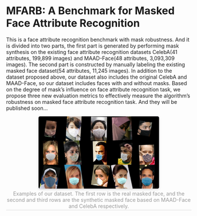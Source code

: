 # MFARB: A Benchmark for Masked Face Attribute Recognition
This is a face attribute recognition benchmark with mask robustness. And it is divided into two parts, the first part is generated by performing mask synthesis on the existing face attribute recognition datasets CelebA(41 attributes, 199,899 images) and MAAD-Face(48 attributes, 3,093,309 images). The second part is constructed by manually labeling the existing masked face dataset(54 attributes, 11,245 images). In addition to the dataset proposed above, our dataset also includes the original CelebA and MAAD-Face, so our dataset includes faces with and without masks. Based on the degree of mask’s influence on face attribute recognition task, we propose three new evaluation metrics to effectively measure the algorithm’s robustness on masked face attribute recognition task. And they will be published soon... 
<center>
    <img style="border-radius: 0.3125em;
    box-shadow: 0 2px 4px 0 rgba(34,36,38,.12),0 2px 10px 0 rgba(34,36,38,.08);" 
    src="https://github.com/YilinGao-SHU/MFARB/blob/main/Masked_example.png" width = "65%" alt=""/>
    <br>
    <div style="color:orange; border-bottom: 1px solid #d9d9d9;
    display: inline-block;
    color: #999;
    padding: 2px;">
       Examples of our dataset. The first row is the real masked face, and the
       second and third rows are the synthetic masked face based on MAAD-Face
       and CelebA respectively.
  	</div>
</center>
